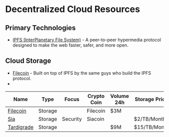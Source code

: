 # Decentralized Cloud Resources

## Primary Technologies

* [IPFS (InterPlanetary File System)](https://ipfs.io/) - A peer-to-peer hypermedia protocol designed to make the web faster, safer, and more open.

## Cloud Storage

* [Filecoin](https://filecoin.io/) - Built on top of IPFS by the same guys who build the IPFS protocol.
* 

|Name|Type|Focus|Crypto Coin|Volume 24h|Storage Price|
|-|-|-|-|-|-|
|[Filecoin](https://filecoin.io/)|Storage||Filecoin|$3M||
|[Sia](https://sia.tech/)|Storage|Security|Siacoin||$2/TB/Month|
|[Tardigrade](https://tardigrade.io/)|Storage|||$9M|$15/TB/Month|
